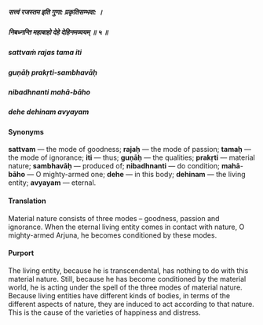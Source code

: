 ##### सत्त्वं रजस्तम इति गुणा: प्रकृतिसम्भवा: ।
##### निबध्नन्ति महाबाहो देहे देहिनमव्ययम् ॥ ५ ॥

##### sattvaṁ rajas tama iti
##### guṇāḥ prakṛti-sambhavāḥ
##### nibadhnanti mahā-bāho
##### dehe dehinam avyayam

#### Synonyms

**sattvam** — the mode of goodness; **rajaḥ** — the mode of passion; **tamaḥ** — the mode of ignorance; **iti** — thus; **guṇāḥ** — the qualities; **prakṛti** — material nature; **sambhavāḥ** — produced of; **nibadhnanti** — do condition; **mahā**-**bāho** — O mighty-armed one; **dehe** — in this body; **dehinam** — the living entity; **avyayam** — eternal.

#### Translation

Material nature consists of three modes – goodness, passion and ignorance. When the eternal living entity comes in contact with nature, O mighty-armed Arjuna, he becomes conditioned by these modes.

#### Purport

The living entity, because he is transcendental, has nothing to do with this material nature. Still, because he has become conditioned by the material world, he is acting under the spell of the three modes of material nature. Because living entities have different kinds of bodies, in terms of the different aspects of nature, they are induced to act according to that nature. This is the cause of the varieties of happiness and distress.
